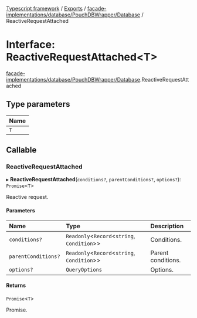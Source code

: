 [Typescript framework](../index.md) / [Exports](../modules.md) / [facade-implementations/database/PouchDBWrapper/Database](../modules/facade_implementations_database_PouchDBWrapper_Database.md) / ReactiveRequestAttached

# Interface: ReactiveRequestAttached<T\>

[facade-implementations/database/PouchDBWrapper/Database](../modules/facade_implementations_database_PouchDBWrapper_Database.md).ReactiveRequestAttached

## Type parameters

| Name |
| :------ |
| `T` |

## Callable

### ReactiveRequestAttached

▸ **ReactiveRequestAttached**(`conditions?`, `parentConditions?`, `options?`): `Promise`<`T`\>

Reactive request.

#### Parameters

| Name | Type | Description |
| :------ | :------ | :------ |
| `conditions?` | `Readonly`<`Record`<`string`, `Condition`\>\> | Conditions. |
| `parentConditions?` | `Readonly`<`Record`<`string`, `Condition`\>\> | Parent conditions. |
| `options?` | `QueryOptions` | Options. |

#### Returns

`Promise`<`T`\>

Promise.
